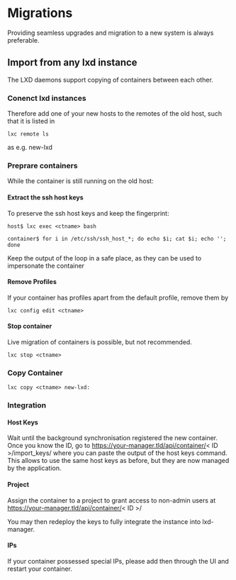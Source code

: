 # Migrations

Providing seamless upgrades and migration to a new system is always preferable.


## Import from any lxd instance

The LXD daemons support copying of containers between each other.

### Conenct lxd instances

Therefore add one of your new hosts to the remotes of the old host, such that it is listed in 

    lxc remote ls

as e.g. new-lxd

### Preprare containers

While the container is still running on the old host:

#### Extract the ssh host keys
To preserve the ssh host keys and keep the fingerprint:

    host$ lxc exec <ctname> bash
    
    container$ for i in /etc/ssh/ssh_host_*; do echo $i; cat $i; echo ''; done
    
Keep the output of the loop in a safe place, as they can be used to impersonate the container

#### Remove Profiles
If your container has profiles apart from the default profile, remove them by

    lxc config edit <ctname>
    
#### Stop container

Live migration of containers is possible, but not recommended. 
    
    lxc stop <ctname>
    
### Copy Container

    lxc copy <ctname> new-lxd:

### Integration

#### Host Keys
Wait until the background synchronisation registered the new container. Once you know the ID, go to
https://your-manager.tld/api/container/< ID >/import_keys/
where you can paste the output of the host keys command.
This allows to use the same host keys as before, but they are now managed by the application.

#### Project
Assign the container to a project to grant access to non-admin users at https://your-manager.tld/api/container/< ID >/ 

You may then redeploy the keys to fully integrate the instance into lxd-manager.

#### IPs
If your container possessed special IPs, please add then through the UI and restart your container. 
